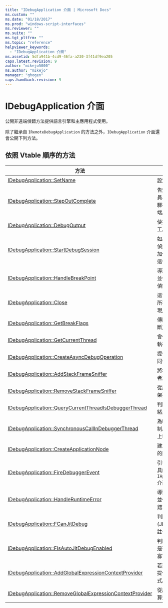 ```yaml
---
title: "IDebugApplication 介面 | Microsoft Docs"
ms.custom: ""
ms.date: "01/18/2017"
ms.prod: "windows-script-interfaces"
ms.reviewer: ""
ms.suite: ""
ms.tgt_pltfrm: ""
ms.topic: "reference"
helpviewer_keywords: 
  - "IDebugApplication 介面"
ms.assetid: 5dfa941b-4cd9-46fa-a230-3f41df9ea205
caps.latest.revision: 9
author: "mikejo5000"
ms.author: "mikejo"
manager: "ghogen"
caps.handback.revision: 9
---
```

# IDebugApplication 介面
公開非遠端偵錯方法提供語言引擎和主應用程式使用。  
  
 除了繼承自 `IRemoteDebugApplication` 的方法之外，`IDebugApplication` 介面還會公開下列方法。  
  
## 依照 Vtable 順序的方法  
  
|方法|描述|  
|--------|--------|  
|[IDebugApplication::SetName](../../winscript/reference/idebugapplication-setname.md)|設定應用程式的名稱。|  
|[IDebugApplication::StepOutComplete](../../winscript/reference/idebugapplication-stepoutcomplete.md)|告知同處理序偵錯管理員以語言引擎在單一步驟模式會傳回給呼叫端。|  
|[IDebugApplication::DebugOutput](../../winscript/reference/idebugapplication-debugoutput.md)|使指定的字串是由偵錯工具 IDE 中顯示。|  
|[IDebugApplication::StartDebugSession](../../winscript/reference/idebugapplication-startdebugsession.md)|如果還沒有附加，啟動偵錯工具預設 IDE 並附加偵錯工作階段之間的這個應用程式。|  
|[IDebugApplication::HandleBreakPoint](../../winscript/reference/idebugapplication-handlebreakpoint.md)|導致目前的執行緒封鎖並傳送中斷點的通知至偵錯工具 IDE。|  
|[IDebugApplication::Close](../../winscript/reference/idebugapplication-close.md)|這會導致應用程式釋放所有的參考和輸入了非現用狀態。|  
|[IDebugApplication::GetBreakFlags](../../winscript/reference/idebugapplication-getbreakflags.md)|傳回應用程式之目前中斷旗標。|  
|[IDebugApplication::GetCurrentThread](../../winscript/reference/idebugapplication-getcurrentthread.md)|會傳回執行緒與目前的執行緒。|  
|[IDebugApplication::CreateAsyncDebugOperation](../../winscript/reference/idebugapplication-createasyncdebugoperation.md)|提供對指定同步處理非同步存取偵錯作業。|  
|[IDebugApplication::AddStackFrameSniffer](../../winscript/reference/idebugapplication-addstackframesniffer.md)|將堆疊框架列舉值提供者加入至應用程式。|  
|[IDebugApplication::RemoveStackFrameSniffer](../../winscript/reference/idebugapplication-removestackframesniffer.md)|從應用程式移除堆疊框架列舉值提供者。|  
|[IDebugApplication::QueryCurrentThreadIsDebuggerThread](../../winscript/reference/idebugapplication-querycurrentthreadisdebuggerthread.md)|判斷目前執行中的執行緒是偵錯工具執行緒。|  
|[IDebugApplication::SynchronousCallInDebuggerThread](../../winscript/reference/idebugapplication-synchronouscallindebuggerthread.md)|為呼叫端提供一種機制。在偵錯工具執行緒上執行程式碼。|  
|[IDebugApplication::CreateApplicationNode](../../winscript/reference/idebugapplication-createapplicationnode.md)|建立與特定文件提供者的新應用程式節點。|  
|[IDebugApplication::FireDebuggerEvent](../../winscript/reference/idebugapplication-firedebuggerevent.md)|引發泛型事件至偵錯工具的 `IApplicationDebugger` 介面。|  
|[IDebugApplication::HandleRuntimeError](../../winscript/reference/idebugapplication-handleruntimeerror.md)|導致目前的執行緒封鎖並傳送錯誤的通知至偵錯工具 IDE。|  
|[IDebugApplication::FCanJitDebug](../../winscript/reference/idebugapplication-fcanjitdebug.md)|判斷 Just\-In\-Time \(JIT\) 偵錯工具是否已註冊。|  
|[IDebugApplication::FIsAutoJitDebugEnabled](../../winscript/reference/idebugapplication-fisautojitdebugenabled.md)|判斷某個 JIT 偵錯工具是否登錄自動偵錯沉默寡言的主機。|  
|[IDebugApplication::AddGlobalExpressionContextProvider](../../winscript/reference/idebugapplication-addglobalexpressioncontextprovider.md)|若要將全域運算式內容提供者加入至應用程式。|  
|[IDebugApplication::RemoveGlobalExpressionContextProvider](../../winscript/reference/idebugapplication-removeglobalexpressioncontextprovider.md)|從應用程式移除全域運算式內容提供者。|